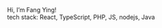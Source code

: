 Hi, I’m Fang Ying! <br>
tech stack: React, TypeScript, PHP, JS, nodejs, Java


<!---
fangyinglim/fangyinglim is a ✨ special ✨ repository because its `README.md` (this file) appears on your GitHub profile.
You can click the Preview link to take a look at your changes.
--->
